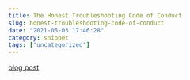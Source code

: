 ```yaml
---
title: The Honest Troubleshooting Code of Conduct
slug: honest-troubleshooting-code-of-conduct
date: "2021-05-03 17:46:28"
category: snippet
tags: ["uncategorized"]
---
```


[blog post](http://rachelbythebay.com/w/2021/05/01/code/)
